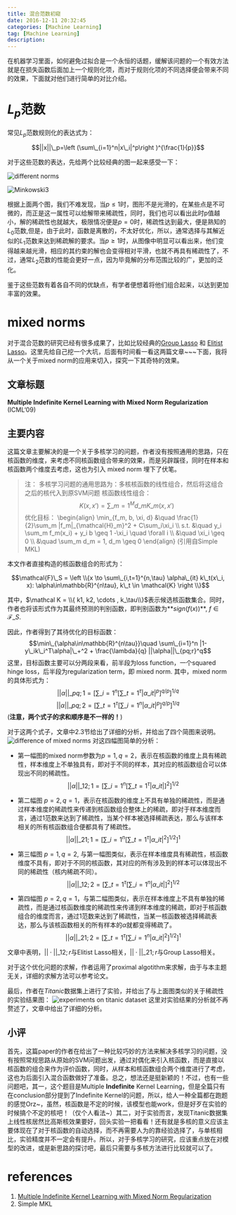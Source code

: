 ```yaml
---
title: 混合范数初窥
date: 2016-12-11 20:32:45
categories: [Machine Learning]
tag: [Machine Learning]
description: 
---
```


在机器学习里面，如何避免过拟合是一个永恒的话题，缓解该问题的一个有效方法就是在损失函数后面加上一个规则化项，而对于规则化项的不同选择便会带来不同的效果，下面就对他们进行简单的对比介绍。

# $L_p$范数

常见$L_p$范数规则化的表达式为：

$$||x||\_p=\left (\sum\_{i=1}^n|x\_i|^p\right )^{\frac{1}{p}}$$

对于这些范数的表达，先给两个比较经典的图一起来感受一下：

![different norms](/img/blog/mixed_norms/norm.png)

![Minkowski3](/img/blog/mixed_norms/Minkowski3.png)

根据上面两个图，我们不难发现，当$p \leq 1$时，图形不是光滑的，在某些点是不可微的，而正是这一属性可以给解带来稀疏性，同时，我们也可以看出此时p值越小，解的稀疏性也就越大，极限情况便是$p=0$时，稀疏性达到最大，便是熟知的$L_0$范数,但是，由于此时，函数是离散的，不太好优化，所以，通常选择与其解近似的$L_1$范数来达到稀疏解的要求。当$p \geq 1$时，从图像中明显可以看出来，他们变得越来越光滑，相应的其约束的解也会变得相对平滑，也就不再具有稀疏性了，不过，通常$L_2$范数的性能会更好一点，因为毕竟解的分布范围比较的广，更加的泛化。

鉴于这些范数有着各自不同的优缺点，有学者便想着将他们组合起来，以达到更加丰富的效果。

# mixed norms

对于混合范数的研究已经有很多成果了，比如比较经典的[Group Lasso](http://pages.stat.wisc.edu/~myuan/papers/glasso.final.pdf) 和 [Elitist Lasso](http://link.springer.com/article/10.1007/s11760-008-0076-1)。这里先给自己挖一个大坑，后面有时间看一看这两篇文章~~~下面，我将从一个关于mixed norm的应用来切入，探究一下其奇特的效果。

## 文章标题 

**Multiple Indefinite Kernel Learning with Mixed Norm Regularization** (ICML‘09)

## 主要内容

这篇文章主要解决的是一个关于多核学习的问题，作者没有按照通用的思路，只在核函数的维度，来考虑不同核函数组合带来的效果，而是另辟蹊径，同时在样本和核函数两个维度去考虑，这也为引入 mixed norm 埋下了伏笔。

> 注：
多核学习问题的通用思路为：多核核函数的线性组合，然后将这组合之后的核代入到原SVM问题
核函数线性组合：$$K(x, x') = \sum\_{m=1}^M d\_m K\_m(x, x')$$
优化目标：
\begin{align}
\min\_{f\_m, b, \xi, d} &\quad \frac{1}{2}\sum\_m \|f\_m\|\_{\mathcal{H}\_m}^2 + C\sum\_i\xi\_i \\\\
s.t. &\quad y\_i \sum_m f\_m(x_i) + y\_i b \geq 1 -\xi\_i \quad \forall i \\\\
&\quad \xi\_i \geq 0 \\\\
&\quad \sum\_m d\_m = 1, d\_m \geq 0
\end{align}
(引用自Simple MKL)

本文作者直接构造的核函数组合的形式为：

$$\mathcal{F}\_S = \left \\{x \to \sum\_{i,t=1}^{n,\tau} \alpha\_{it} k\_t(x\_i, x): \alpha\in\mathbb{R}^{n\tau}, k\_t \in \mathcal{K} \right \\}$$

其中，$\mathcal K = \\{ k1, k2, \cdots , k_\tau\\}$表示候选核函数集合。同时，作者也将该形式作为其最终预测的判别函数，即判别函数为**$sign(f(x))$**, $f\in \mathcal{F}\_S$.

因此，作者得到了其待优化的目标函数：
$$\min\_{\alpha\in\mathbb{R}^{n\tau}}\quad \sum\_{i=1}^n |1-y\_ik\_i^T\alpha|\_+^2 + \frac{\lambda}{q} ||\alpha||\_{pq;r}^q$$
这里，目标函数主要可以分两段来看，前半段为loss function，一个squared hinge loss，后半段为regularization term，即 mixed norm. 其中，mixed norm的具体形式为：
$$||\alpha||\_{pq;1} = \left [\sum\_{i=1}^n \left [ \sum\_{t=1}^\tau |\alpha\_{it}|^p\right ]^{q/p}\right ]^{1/q}$$
$$||\alpha||\_{pq;2} = \left [\sum\_{t=1}^\tau \left [ \sum\_{i=1}^n |\alpha\_{it}|^p\right ]^{q/p}\right ]^{1/q}$$
(**注意，两个式子的求和顺序是不一样的！**)

对于这两个式子，文章中2.3节给出了详细的分析，并给出了四个简图来说明。
![difference of mixed norms](/img/blog/mixed_norms/difference_of_mixed_norms.png)
对这四幅图简单的分析：
- 第一幅图的mixed norm参数为$p=1,q=2$，表示在核函数的维度上具有稀疏性，样本维度上不单独具有，即对于不同的样本，其对应的核函数组合可以体现出不同的稀疏性。
$$||\alpha||\_{12;1} = \left [\sum\_{i=1}^n \left [ \sum\_{t=1}^\tau |\alpha\_{it}| \right ]^{2}\right ]^{1/2}$$

- 第二幅图 $p=2,q=1$，表示在核函数的维度上不具有单独的稀疏性，而是通过样本维度的稀疏性来传递到核函数组合整体上的稀疏，即对于样本维度而言，通过1范数来达到了稀疏性，当某个样本被选择稀疏表达，那么与该样本相关的所有核函数组合便都具有了稀疏性。
$$||\alpha||\_{21;1} = \left [\sum\_{i=1}^n \left [ \sum\_{t=1}^\tau |\alpha\_{it}|^2\right ]^{1/2}\right ]^{1}$$

- 第三幅图 $p=1,q=2$, 与第一幅图类似，表示在样本维度具有稀疏性，核函数维度不具有，即对于不同的核函数，其对应的所有涉及到的样本可以体现出不同的稀疏性（核内稀疏不同）。
$$||\alpha||\_{12;2} = \left [\sum\_{t=1}^\tau \left [ \sum\_{i=1}^n |\alpha\_{it}| \right ]^{2}\right ]^{1/2}$$

- 第四幅图 $p=2,q=1$，与第二幅图类似，表示在样本维度上不具有单独的稀疏性，而是通过核函数维度的稀疏性来传递到样本维度的稀疏，即对于核函数组合的维度而言，通过1范数来达到了稀疏性，当某一核函数被选择稀疏表达，那么与该核函数相关的所有样本的$\alpha$就都变得稀疏了。
$$||\alpha||\_{21;2} = \left [\sum\_{t=1}^\tau \left [ \sum\_{i=1}^n |\alpha\_{it}|^2\right ]^{1/2}\right ]^{1}$$

文章中表明，$||\cdot||\_{12;r}$与Elitist Lasso相关，$||\cdot||\_{21;r}$与Group Lasso相关。

对于这个优化问题的求解，作者运用了proximal algotithm来求解，由于与本主题无关，详细的求解方法可以参考论文。

最后，作者在$Titanic$数据集上进行了实验，并给出了与上面图类似的关于稀疏性的实验结果图：
![experiments on titanic dataset](/img/blog/mixed_norms/experiment_on_mixed_norms.png)
这里对实验结果的分析就不再赘述了，文章中给出了详细的分析。

## 小评

首先，这篇paper的作者在给出了一种比较巧妙的方法来解决多核学习的问题，没有按照常规思路从原始的SVM问题出发，通过对偶化来引入核函数，而是直接以核函数的组合来作为评价函数，同时，从样本和核函数组合两个维度进行了考虑，这也为后面引入混合函数做好了准备。总之，想法还是挺新颖的！不过，也有一些问题吧，其一，这个题目是Multiple **Indefinite** Kernel Learning，但是全篇只有在conclusion部分提到了Indefinite Kernel的问题，所以，给人一种全篇都在跑题的感觉Orz~，虽然，核函数是不定的时候，该模型也能work，但是好歹在实验的时候搞个不定的核吧！（仅个人看法~）其二，对于实验而言，发现Titanic数据集上线性核居然比高斯核效果要好，回头实验一把看看！还有就是多核的意义应该主要体现在了对于核函数的自动选择，而不再需要人为的靠经验选择了，与单核相比，实验精度并不一定会有提升。所以，对于多核学习的研究，应该重点放在对模型的改进，或是新思路的探讨吧，最后只需要与多核方法进行比较就可以了。

# references
1. [Multiple Indefinite Kernel Learning with Mixed Norm Regularization](http://www.machinelearning.org/archive/icml2009/papers/520.pdf)
2. Simple MKL


